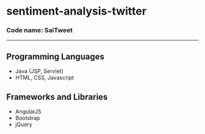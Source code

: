# sentiment-analysis-twitter

### Code name: SaiTweet

-----

## Programming Languages

<ul>
	<li>Java (JSP, Servlet)</li>
	<li>HTML, CSS, Javascript</li>
</ul>

## Frameworks and Libraries

<ul>
	<li>AngularJS</li>
	<li>Bootstrap</li>
	<li>jQuery</li>
</ul>